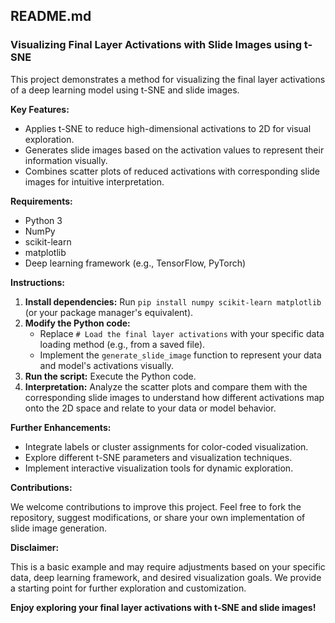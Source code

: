 ## README.md

### Visualizing Final Layer Activations with Slide Images using t-SNE

This project demonstrates a method for visualizing the final layer activations of a deep learning model using t-SNE and slide images. 

**Key Features:**

* Applies t-SNE to reduce high-dimensional activations to 2D for visual exploration.
* Generates slide images based on the activation values to represent their information visually.
* Combines scatter plots of reduced activations with corresponding slide images for intuitive interpretation.

**Requirements:**

* Python 3
* NumPy
* scikit-learn
* matplotlib
* Deep learning framework (e.g., TensorFlow, PyTorch)

**Instructions:**

1. **Install dependencies:** Run `pip install numpy scikit-learn matplotlib` (or your package manager's equivalent).
2. **Modify the Python code:**
    * Replace `# Load the final layer activations` with your specific data loading method (e.g., from a saved file).
    * Implement the `generate_slide_image` function to represent your data and model's activations visually.
3. **Run the script:** Execute the Python code.
4. **Interpretation:** Analyze the scatter plots and compare them with the corresponding slide images to understand how different activations map onto the 2D space and relate to your data or model behavior.

**Further Enhancements:**

* Integrate labels or cluster assignments for color-coded visualization.
* Explore different t-SNE parameters and visualization techniques.
* Implement interactive visualization tools for dynamic exploration.

**Contributions:**

We welcome contributions to improve this project. Feel free to fork the repository, suggest modifications, or share your own implementation of slide image generation.

**Disclaimer:**

This is a basic example and may require adjustments based on your specific data, deep learning framework, and desired visualization goals. We provide a starting point for further exploration and customization.

**Enjoy exploring your final layer activations with t-SNE and slide images!**

